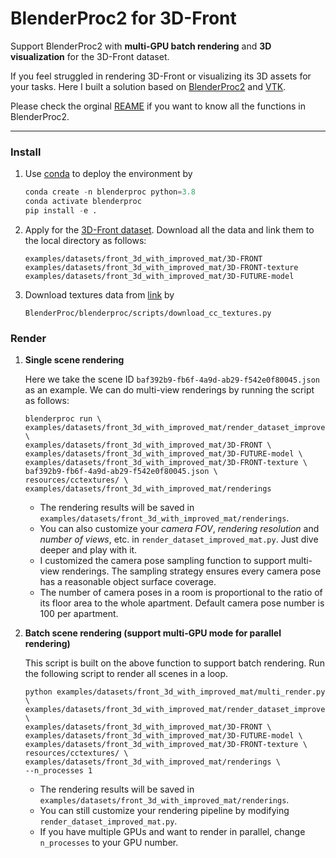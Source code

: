 # BlenderProc2 for 3D-Front
Support BlenderProc2 with **multi-GPU batch rendering** and **3D visualization** for the 3D-Front dataset.

If you feel struggled in rendering 3D-Front or visualizing its 3D assets for your tasks. Here I built a solution based on [BlenderProc2](https://github.com/DLR-RM/BlenderProc) and [VTK](https://vtk.org/).

Please check the orginal [REAME](README_BlenderProc2.md) if you want to know all the functions in BlenderProc2.

---

### Install
1. Use [conda](https://docs.conda.io/en/latest/miniconda.html) to deploy the environment by
    ```python
    conda create -n blenderproc python=3.8
    conda activate blenderproc
    pip install -e .
    ```

2. Apply for the [3D-Front dataset](https://tianchi.aliyun.com/specials/promotion/alibaba-3d-scene-dataset). Download all the data and link them to the local directory as follows:
    ```
   examples/datasets/front_3d_with_improved_mat/3D-FRONT
   examples/datasets/front_3d_with_improved_mat/3D-FRONT-texture
   examples/datasets/front_3d_with_improved_mat/3D-FUTURE-model
    ```

3. Download textures data from [link](https://ambientcg.com/) by
   ```commandline
   BlenderProc/blenderproc/scripts/download_cc_textures.py
   ```
   
### Render
1. **Single scene rendering**

   Here we take the scene ID `baf392b9-fb6f-4a9d-ab29-f542e0f80045.json` as an example. We can do multi-view renderings by running the script as follows:  
   ```commandline
   blenderproc run \
   examples/datasets/front_3d_with_improved_mat/render_dataset_improved_mat.py \
   examples/datasets/front_3d_with_improved_mat/3D-FRONT \
   examples/datasets/front_3d_with_improved_mat/3D-FUTURE-model \
   examples/datasets/front_3d_with_improved_mat/3D-FRONT-texture \
   baf392b9-fb6f-4a9d-ab29-f542e0f80045.json \
   resources/cctextures/ \
   examples/datasets/front_3d_with_improved_mat/renderings
   ```
   * The rendering results will be saved in `examples/datasets/front_3d_with_improved_mat/renderings`. 
   * You can also customize your *camera FOV*, *rendering resolution* and *number of views*, etc. in `render_dataset_improved_mat.py`. Just dive deeper and play with it. 
   * I customized the camera pose sampling function to support multi-view renderings. The sampling strategy ensures every camera pose has a reasonable object surface coverage.
   * The number of camera poses in a room is proportional to the ratio of its floor area to the whole apartment. Default camera pose number is 100 per apartment.

2. **Batch scene rendering (support multi-GPU mode for parallel rendering)**

   This script is built on the above function to support batch rendering. Run the following script to render all scenes in a loop.
   ```commandline
   python examples/datasets/front_3d_with_improved_mat/multi_render.py \
   examples/datasets/front_3d_with_improved_mat/render_dataset_improved_mat.py \
   examples/datasets/front_3d_with_improved_mat/3D-FRONT \
   examples/datasets/front_3d_with_improved_mat/3D-FUTURE-model \
   examples/datasets/front_3d_with_improved_mat/3D-FRONT-texture \
   resources/cctextures/ \
   examples/datasets/front_3d_with_improved_mat/renderings \
   --n_processes 1
   ```
   * The rendering results will be saved in `examples/datasets/front_3d_with_improved_mat/renderings`.
   * You can still customize your rendering pipeline by modifying `render_dataset_improved_mat.py`. 
   * If you have multiple GPUs and want to render in parallel, change `n_processes` to your GPU number. 
   
  
 
  
   